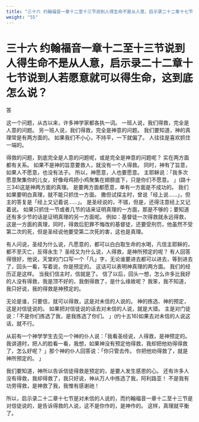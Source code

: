 ```yaml
---
title: "三十六 约翰福音一章十二至十三节说到人得生命不是从人意，启示录二十二章十七节说到人若愿意就可以得生命，这到底怎么说？"
weight: "55"
---
```


# 三十六 约翰福音一章十二至十三节说到人得生命不是从人意，启示录二十二章十七节说到人若愿意就可以得生命，这到底怎么说？


答

这一个问题，从古以来，许多神学家都各执一词。
一班人说，我们得救，完全是人意的问题。
另一班人说，我们得救，完全是神意的问题。
我们要知道，神的真理常是有两方面的。
如果我们不小心，不持平，一下就偏了。
人往往是喜欢抓住一端的。

得救的问题，到底完全是人意的问题呢，或是完全是神意的问题呢？
实在两方面都有关系。
如果不是神的旨意要救人，就没有一个人得救。
同时，神有了旨意，如果人不愿意，也没有法子。
所以，神愿意，人也要愿意。
主耶稣说：「我多次愿意聚集你的儿女，好像母鸡把小鸡聚集在翅膀底下，只是你们不愿意。
」(路十三34)这是神两方面的真理。
是要两方面都愿意，单有一方面是不成功的。
我们如果要明白真理，就不能只抓住一方面。
撒但试探主时，曾说「经上说……」，但主的答复是「经上又记着说……」。
是圣经说的，不错，但是，还得注意经上又记着说。
如果只抓住一节或者几节的话来证明真理的一方面，那是不够的；要知道还有多少节的话是证明真理的另一方面呢。
例如：基督徒一次得救就永远得救，这是一方面的真理，同时，得救后犯罪不悔改的基督徒，还要受刑罚，他虽然不受第二次的死，但是圣经说他要受第二次死的害，这也是真理。

有人问说，圣经为什么说，凡愿意的，都可以白白取生命的水喝，凡信主耶稣的，都不至灭亡，反得永生？
圣经又为什么说，人得救，是神所预定的呢？
有人回答得很好，他说，天堂的门口写一个「凡」字，无论谁要进去都可以进去，等到进去了，回头一看，写着说，你是预定的。
这话可以表明神真理的两方面。
我们的经历正是这样。
当我们信主时，信就是了。
信了以后，回头一想，怎么许多比我好的人没有得救，我是顶不好的，我倒得救了，是什么缘故呢？
我笨，我不知道，我只好说，我的得救是神预定的。

无论是谁，只要信，就可以得救，这是对未信的人说的。
神的拣选、神的预定，这是对信徒说的。
如果把对信徒说的话去对未信的人说，就是大错。
主是对门徒说：「不是你们拣选了我，是我拣选了你们。
」(约十五16)如果去对未信的人说这话，就不行。

从前有一个神学学生去见一个神的仆人说：「我看圣经说，人得救，是神预定的。
我讲道时，把人的脸看一看，我想，如果神没有预定他得救，我却把他劝得得救了，怎么好呢？
」那个神的仆人回答说：「你只管去传。
你把他劝得救了，就是神所预定的。
」

我们要知道，神所以告诉信徒得救是预定的，是要人发生感恩的心。
还有许多人没有得救，我却得救了，我只好说，神从万人中拣选了我，阿利路亚！
不是我有功劳得救，是神救了我，我惟有感谢祂！

所以，启示录二十二章十七节是对未信的人说的，而约翰福音一章十二至十三节是对信徒说的，是告诉得救的人说，这不是你作的，是神作的。
这样，真理就平衡了。
